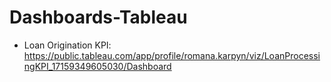 # Dashboards-Tableau
* Loan Origination KPI: https://public.tableau.com/app/profile/romana.karpyn/viz/LoanProcessingKPI_17159349605030/Dashboard
